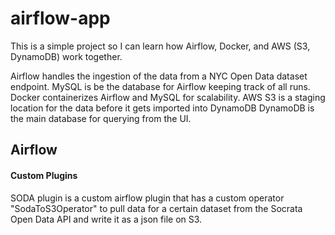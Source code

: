 # airflow-app
 This is a simple project so I can learn how Airflow, Docker, and AWS (S3, DynamoDB) work together.
 
 Airflow handles the ingestion of the data from a NYC Open Data dataset endpoint.
 MySQL is be the database for Airflow keeping track of all runs.
 Docker containerizes Airflow and MySQL for scalability.
 AWS S3 is a staging location for the data before it gets imported into DynamoDB
 DynamoDB is the main database for querying from the UI.

## Airflow
#### Custom Plugins
SODA plugin is a custom airflow plugin that has a custom operator "SodaToS3Operator" to pull data for a certain dataset from the Socrata Open Data API and write it as a json file on S3.
